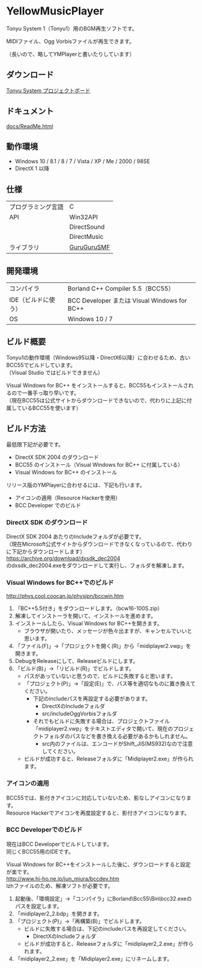 # YellowMusicPlayer

Tonyu System 1（Tonyu1）用のBGM再生ソフトです。

MIDIファイル、Ogg Vorbisファイルが再生できます。

（長いので、略してYMPlayerと書いたりしています）

## ダウンロード

[Tonyu System プロジェクトボード](https://www.tonyu.jp/project/viewProject.cgi?mainkey=667&)

## ドキュメント

[docs/ReadMe.html](https://makkii-bcr.github.io/YellowMusicPlayer/ReadMe.html)

## 動作環境

- Windows 10 / 8.1 / 8 / 7 / Vista / XP / Me / 2000 / 98SE
- DirectX 1 以降

## 仕様

|||
-|-
|プログラミング言語|C|
|API|Win32API|
||DirectSound|
||DirectMusic|
|ライブラリ|[GuruGuruSMF](http://gurugurusmf.migmig.net/)|

## 開発環境

|||
-|-
|コンパイラ|Borland C++ Compiler 5.5（BCC55）|
|IDE（ビルドに使う）|BCC Developer または Visual Windows for BC++|
|OS|Windows 10 / 7|

## ビルド概要

Tonyu1の動作環境（Windows95以降・DirectX6以降）に合わせるため、古いBCC55でビルドしています。  
（Visual Studio ではビルドできません）

Visual Windows for BC++ をインストールすると、BCC55もインストールされるので一番手っ取り早いです。  
（現在BCC55は公式サイトからダウンロードできないので、代わりに上記に付属しているBCC55を使います）

## ビルド方法

最低限下記が必要です。
- DirectX SDK 2004 のダウンロード
- BCC55 のインストール（Visual Windows for BC++ に付属している）
- Visual Windows for BC++ のインストール

リリース版のYMPlayerに合わせるには、下記も行います。
- アイコンの適用（Resource Hackerを使用）
- BCC Developer でのビルド

### DirectX SDK のダウンロード

DirectX SDK 2004 あたりのIncludeフォルダが必要です。  
（現在Microsoft公式サイトからダウンロードできなくなっているので、代わりに下記からダウンロードします）  
https://archive.org/download/dxsdk_dec2004  
のdxsdk_dec2004.exeをダウンロードして実行し、フォルダを解凍します。

### Visual Windows for BC++でのビルド

http://phys.cool.coocan.jp/physjpn/bccwin.htm

1. 「BC++5.5付き」をダウンロードします。（bcw16-100S.zip）
1. 解凍してインストーラを開いて、インストールを進めます。
1. インストールしたら、Visual Windows for BC++を開きます。
    - ブラウザが開いたり、メッセージが色々出ますが、キャンセルでいいと思います。
1. 「ファイル(F)」→「プロジェクトを開く(R)」から「midiplayer2.vwp」を開きます。
1. DebugをReleaseにして、Releaseビルドにします。
1. 「ビルド(B)」→「リビルド(R)」でビルドします。
    - パスがあっていないと思うので、ビルドに失敗すると思います。
    - 「プロジェクト(P)」→「設定(E)」で、パス等を適切なものに置き換えてください。
      - 下記のincludeパスを再設定する必要があります。
        - DirectXのIncludeフォルダ
        - src/includeOggVorbisフォルダ
      - それでもビルドに失敗する場合は、プロジェクトファイル「midiplayer2.vwp」をテキストエディタで開いて、現在のプロジェクトフォルダのパスなどを書き換える必要があるかもしれません。
        - src内のファイルは、エンコードがShift_JIS(MS932)なので注意してください。
    - ビルドが成功すると、Releaseフォルダに「Midiplayer2.exe」が作られます。

### アイコンの適用
BCC55では、影付きアイコンに対応していないため、影なしアイコンになります。  
Resource Hackerでアイコンを再度設定すると、影付きアイコンになります。

### BCC Developerでのビルド

現在はBCC Developerでビルドしています。  
同じくBCC55用のIDEです。

Visual Windows for BC++をインストールした後に、ダウンロードすると設定が楽です。  
http://www.hi-ho.ne.jp/jun_miura/bccdev.htm  
lzhファイルのため、解凍ソフトが必要です。

1. 起動後、「環境設定」→「コンパイラ」にBorland\Bcc55\Bin\bcc32.exeのパスを設定します。
1. 「midiplayer2_2.bdp」を開きます。
1. 「プロジェクト(P)」→「再構築(B)」でビルドします。
    - ビルドに失敗する場合は、下記のincludeパスを再設定してください。
      - DirectXのIncludeフォルダ
    - ビルドが成功すると、Releaseフォルダに「midiplayer2_2.exe」が作られます。
1. 「midiplayer2_2.exe」を「Midiplayer2.exe」にリネームします。
